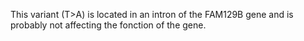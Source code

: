 This variant (T>A) is located in an intron of the FAM129B gene and is probably not affecting the fonction of the gene. 